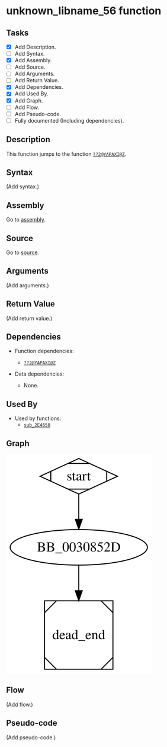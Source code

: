 # unknown_libname_56 function

## Tasks

- [X] Add Description.
- [ ] Add Syntax.
- [X] Add Assembly.
- [ ] Add Source.
- [ ] Add Arguments.
- [ ] Add Return Value.
- [X] Add Dependencies.
- [X] Add Used By.
- [X] Add Graph.
- [ ] Add Flow.
- [ ] Add Pseudo-code.
- [ ] Fully documented (Including dependencies).

## Description

This function jumps to the function [`??2@YAPAXI@Z`](%3F%3F2%40YAPAXI%40Z.md).

## Syntax

(Add syntax.)

## Assembly

Go to [assembly](../asm/unknown_libname_56.asm).

## Source

Go to [source](../cc/unknown_libname_56.cc).

## Arguments

(Add arguments.)

## Return Value

(Add return value.)

## Dependencies

* Function dependencies:
  * [`??2@YAPAXI@Z`](%3F%3F2%40YAPAXI%40Z.md)


* Data dependencies:
  * None.

## Used By

* Used by functions:
  * [`sub_2E4650`](sub_2E4650.md)

## Graph

![unknown_libname_56 Graph](../svg/unknown_libname_56.svg "unknown_libname_56 Graph")

## Flow

(Add flow.)

## Pseudo-code

(Add pseudo-code.)
